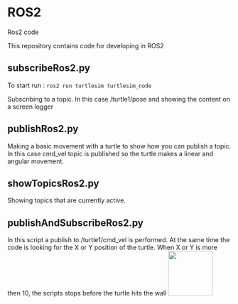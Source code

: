 # ROS2
Ros2 code

This repository contains code for developing in ROS2


<h2>subscribeRos2.py</h2>
To start run :  
<code>ros2 run turtlesim turtlesim_node</code>

Subscribing to a topic.  In this case /turtle1/pose and showing the content on a screen logger

<h2>publishRos2.py</h2>
Making a basic movement with a turtle to show how you can publish a topic.
In this case cmd_vel topic is published so the turtle makes a linear and angular movement.

<h2>showTopicsRos2.py</h2>
Showing topics that are currently active.

<h2>publishAndSubscribeRos2.py</h2>
In this script a publish to /turtle1/cmd_vel is performed. 
At the same time  the code is looking for the X or Y position of the turtle.
When X or Y is more then 10, the scripts stops before the turtle hits the wall

<img src="https://user-images.githubusercontent.com/74420584/186103890-ded878c3-1665-47c7-a4a5-a1e0e26fd2ba.png" width=100>
